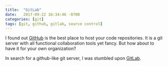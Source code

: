 ```yaml
---
title:  "GitLab"
date:   2017-09-22 16:34:46 -0700
categories: [git]
tags: [git, github, gitlab, source control]
---
```

I found out [GitHub](http://github.com) is the best place to host your code repositories. It is a git server with all functional collaboration tools yet fancy. But how about to have it for your own organization?

In search for a github-like git server, I was stumbled upon [GitLab](https://about.gitlab.com/).
